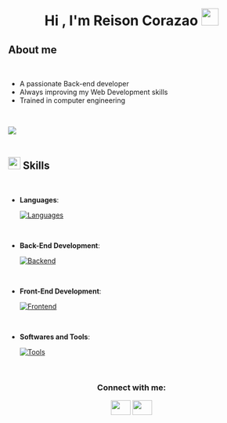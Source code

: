 <h1 align="center"><b>Hi , I'm Reison Corazao </b><img src="https://media.giphy.com/media/hvRJCLFzcasrR4ia7z/giphy.gif" width="35"></h1>

## **About me**

<br>

- A passionate Back-end developer
- Always improving my Web Development skills
- Trained in computer engineering

<br>

<img src="https://user-images.githubusercontent.com/73097560/115834477-dbab4500-a447-11eb-908a-139a6edaec5c.gif"><br><br>

## <img src="https://media2.giphy.com/media/QssGEmpkyEOhBCb7e1/giphy.gif?cid=ecf05e47a0n3gi1bfqntqmob8g9aid1oyj2wr3ds3mg700bl&rid=giphy.gif" width ="25"><b> Skills</b>
<br>

<p align="center">

- **Languages**:
    
    [![Languages](https://skillicons.dev/icons?i=cs,php,js,ts)](https://skillicons.dev)

<br>   

- **Back-End Development**:

  [![Backend](https://skillicons.dev/icons?i=dotnet,laravel,nestjs)](https://skillicons.dev)

<br>

- **Front-End Development**:

   [![Frontend](https://skillicons.dev/icons?i=vue,angular)](https://skillicons.dev)

<br>


- **Softwares and Tools**:

    [![Tools](https://skillicons.dev/icons?i=git,docker,kafka,visualstudio,vscode)](https://skillicons.dev)

<br>


<h3 align="center">Connect with me:</h3>
<p align="center">
<a href="https://linkedin.com/in/reison-corazao-hinojosa-408327267" target="_blank"><img align="center" src="https://skillicons.dev/icons?i=linkedin" alt="" height="30" width="40" /></a>
<a href="mailto:reison4ch@gmail.com" target="_blank"><img align="center" src="https://skillicons.dev/icons?i=gmail" alt="" height="30" width="40" /></a>
</p>


</p>

